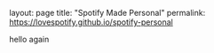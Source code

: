 layout: page
title: "Spotify Made Personal"
permalink: https://lovespotify.github.io/spotify-personal

hello again
